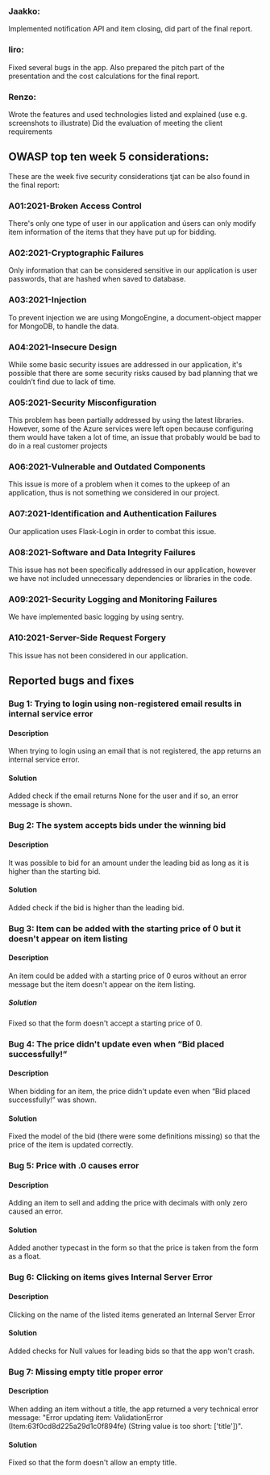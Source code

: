 ### Jaakko:
Implemented notification API and item closing, did part of the final report.

### Iiro:
Fixed several bugs in the app. Also prepared the pitch part of the presentation and the cost calculations for the final report.

### Renzo:
Wrote the features and used technologies listed and explained (use e.g. screenshots to illustrate)
Did the evaluation of meeting the client requirements

## OWASP top ten week 5 considerations:
These are the week five security considerations tjat can be also found in the final report:

### A01:2021-Broken Access Control
There's only one type of user in our application and úsers can only modify item information of the items that they have put up for bidding.

### A02:2021-Cryptographic Failures
Only information that can be considered sensitive in our application is user passwords, that are hashed when saved to database.

### A03:2021-Injection
To prevent injection we are using MongoEngine, a document-object mapper for MongoDB, to handle the data.

### A04:2021-Insecure Design
While some basic security issues are addressed in our application, it's possible that there are some security risks caused by bad planning that we couldn’t find due to lack of time.

### A05:2021-Security Misconfiguration
This problem has been partially addressed by using the latest libraries. However, some of the Azure services were left open because configuring them would have taken a lot of time, an issue that probably would be bad to do in a real customer projects

### A06:2021-Vulnerable and Outdated Components
This issue is more of a problem when it comes to the upkeep of an application, thus is not something we considered in our project.

### A07:2021-Identification and Authentication Failures
Our application uses Flask-Login in order to combat this issue.

### A08:2021-Software and Data Integrity Failures
This issue has not been specifically addressed in our application, however we have not included unnecessary dependencies or libraries in the code.

### A09:2021-Security Logging and Monitoring Failures
We have implemented basic logging by using sentry.

### A10:2021-Server-Side Request Forgery
This issue has not been considered in our application.

## Reported bugs and fixes

### Bug 1: Trying to login using non-registered email results in internal service error
#### Description
When trying to login using an email that is not registered, the app returns an internal service error.
#### Solution
Added check if the email returns None for the user and if so, an error message is shown.

### Bug 2: The system accepts bids under the winning bid
#### Description
It was possible to bid for an amount under the leading bid as long as it is higher than the starting bid.
#### Solution
Added check if the bid is higher than the leading bid.

### Bug 3: Item can be added with the starting price of 0 but it doesn't appear on item listing
#### Description
An item could be added with a starting price of 0 euros without an error message but the item doesn't appear on the item listing.
##### Solution
Fixed so that the form doesn't accept a starting price of 0.

### Bug 4: The price didn't update even when “Bid placed successfully!”
#### Description
When bidding for an item, the price didn't update even when “Bid placed successfully!” was shown.
#### Solution
Fixed the model of the bid (there were some definitions missing) so that the price of the item is updated correctly.

### Bug 5: Price with .0 causes error
#### Description
Adding an item to sell and adding the price with decimals with only zero caused an error.
#### Solution
Added another typecast in the form so that the price is taken from the form as a float.

### Bug 6: Clicking on items gives Internal Server Error
#### Description
Clicking on the name of the listed items generated an Internal Server Error
#### Solution
Added checks for Null values for leading bids so that the app won't crash.

### Bug 7: Missing empty title proper error
#### Description
When adding an item without a title, the app returned a very technical error message: "Error updating item: ValidationError (Item:63f0cd8d225a29d1c0f894fe) (String value is too short: ['title'])".
#### Solution
Fixed so that the form doesn't allow an empty title.